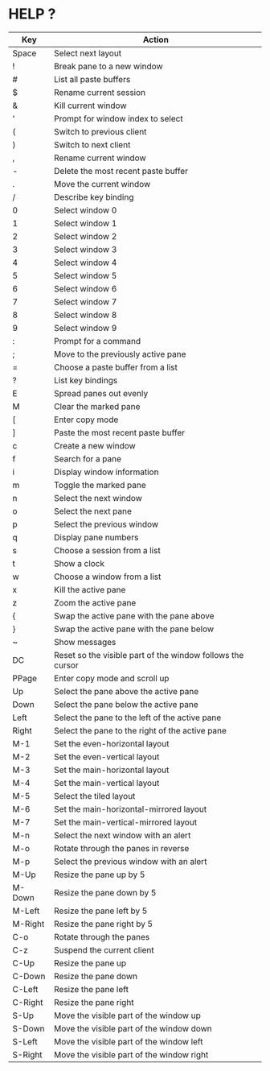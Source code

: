 # HELP ?

| Key        | Action                                   |
|------------|------------------------------------------|
| Space      | Select next layout                      |
| !          | Break pane to a new window              |
| #          | List all paste buffers                  |
| $          | Rename current session                  |
| &          | Kill current window                     |
| '          | Prompt for window index to select       |
| (          | Switch to previous client               |
| )          | Switch to next client                   |
| ,          | Rename current window                   |
| -          | Delete the most recent paste buffer     |
| .          | Move the current window                 |
| /          | Describe key binding                    |
| 0          | Select window 0                         |
| 1          | Select window 1                         |
| 2          | Select window 2                         |
| 3          | Select window 3                         |
| 4          | Select window 4                         |
| 5          | Select window 5                         |
| 6          | Select window 6                         |
| 7          | Select window 7                         |
| 8          | Select window 8                         |
| 9          | Select window 9                         |
| :          | Prompt for a command                    |
| ;          | Move to the previously active pane      |
| =          | Choose a paste buffer from a list       |
| ?          | List key bindings                       |
| E          | Spread panes out evenly                 |
| M          | Clear the marked pane                   |
| [          | Enter copy mode                         |
| ]          | Paste the most recent paste buffer      |
| c          | Create a new window                     |
| f          | Search for a pane                       |
| i          | Display window information              |
| m          | Toggle the marked pane                  |
| n          | Select the next window                  |
| o          | Select the next pane                    |
| p          | Select the previous window              |
| q          | Display pane numbers                    |
| s          | Choose a session from a list            |
| t          | Show a clock                            |
| w          | Choose a window from a list             |
| x          | Kill the active pane                    |
| z          | Zoom the active pane                    |
| {          | Swap the active pane with the pane above|
| }          | Swap the active pane with the pane below|
| ~          | Show messages                           |
| DC         | Reset so the visible part of the window follows the cursor |
| PPage      | Enter copy mode and scroll up           |
| Up         | Select the pane above the active pane   |
| Down       | Select the pane below the active pane   |
| Left       | Select the pane to the left of the active pane |
| Right      | Select the pane to the right of the active pane |
| M-1        | Set the even-horizontal layout          |
| M-2        | Set the even-vertical layout            |
| M-3        | Set the main-horizontal layout          |
| M-4        | Set the main-vertical layout            |
| M-5        | Select the tiled layout                 |
| M-6        | Set the main-horizontal-mirrored layout |
| M-7        | Set the main-vertical-mirrored layout   |
| M-n        | Select the next window with an alert    |
| M-o        | Rotate through the panes in reverse     |
| M-p        | Select the previous window with an alert|
| M-Up       | Resize the pane up by 5                 |
| M-Down     | Resize the pane down by 5               |
| M-Left     | Resize the pane left by 5               |
| M-Right    | Resize the pane right by 5              |
| C-o        | Rotate through the panes                |
| C-z        | Suspend the current client              |
| C-Up       | Resize the pane up                      |
| C-Down     | Resize the pane down                    |
| C-Left     | Resize the pane left                    |
| C-Right    | Resize the pane right                   |
| S-Up       | Move the visible part of the window up  |
| S-Down     | Move the visible part of the window down|
| S-Left     | Move the visible part of the window left|
| S-Right    | Move the visible part of the window right|
